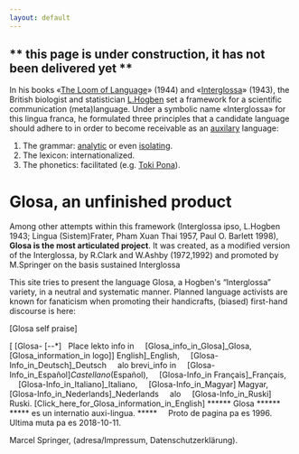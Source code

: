 ```yaml
---
layout: default
---
```


## ** this page is under construction, it has not been delivered yet **

In his books «[The Loom of Language](http://gen.lib.rus.ec/book/index.php?md5=4058ACD459B2D713D79AEA991FCDCFDE)» (1944) and «[Interglossa]()» (1943), the British biologist and statistician [L.Hogben](https://en.wikipedia.org/wiki/Lancelot_Hogben) set a framework for a scientific communication (meta)language. Under a symbolic name «Interglossa» for this lingua franca, he formulated three principles that a candidate language should adhere to in order to become receivable as an [auxilary](https://en.wikipedia.org/wiki/International_auxiliary_language) language:
1. The grammar: [analytic](https://en.wikipedia.org/wiki/Analytic_language) or even [isolating](https://en.wikipedia.org/wiki/Isolating_language).
1. The lexicon:  internationalized.
1. The phonetics: facilitated (e.g. [Toki Pona](https://en.wikipedia.org/wiki/Toki_Pona)).

# Glosa, an unfinished product

Among other attempts within this framework (Interglossa ipso, L.Hogben 1943; Lingua (Sistem)Frater, Pham Xuan Thai 1957, Paul O. Barlett 1998), **Glosa is the most articulated project**. It was created, as a modified version of the Interglossa, by
R.Clark and W.Ashby (1972,1992) and promoted by M.Springer
 on the basis sustained Interglossa 


This site tries to present the language Glosa, a Hogben's “Interglossa” variety, in a neutral  and systematic manner. Planned language activists are known for fanaticism when promoting their handicrafts, (biased) first-hand discourse is here:

[Glosa self praise]


[
[Glosa- [--*]   Place lekto info in       [Glosa_info_in_Glosa]_Glosa,        [Glosa_information_in
logo]]  English]_English,        [Glosa-Info_in_Deutsch]_Deutsch      alo
brevi_info in       [Glosa-Info_in_Español]_Castellano_(Español),        [Glosa-Info_in
Français]_Français,        [Glosa-Info_in_Italiano]_Italiano,        [Glosa-Info_in_Magyar]
Magyar,        [Glosa-Info_in_Nederlands]_Nederlands       alo      [Glosa-Info_in_Ruski]
Ruski.
   [Click_here_for_Glosa_information_in_English]
  ****** Glosa ******
  ***** es un internatio auxi-lingua. *****
                                                              
     Proto de pagina pa es 1996.
  Ultima muta pa es 2018-10-11.

  Marcel Springer, (adresa/Impressum, Datenschutzerklärung).
